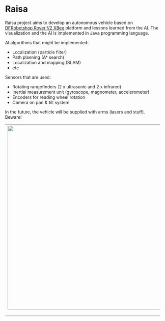 # Raisa

Raisa project aims to develop an autonomous vehicle based on [DFRobotshop Rover V2 XBee](http://www.robotshop.com/eu/dfrobotshop-rover-tracked-robot-xbee-kit-4.html) platform and lessons learned from the AI. The visualization and the AI is implemented in Java programming language.

AI algorithms that might be implemented:
* Localization (particle filter) 
* Path planning (A* search)
* Localization and mapping (SLAM)
* etc

Sensors that are used:
* Rotating rangefinders (2 x ultrasonic and 2 x infrared)
* Inertial measurement unit (gyroscope, magnometer, accelerometer)
* Encoders for reading wheel rotation
* Camera on pan & tilt system

In the future, the vehicle will be supplied with arms (lasers and stuff). Beware!

<table style="width:auto;"><tr><td>
<a href="https://picasaweb.google.com/lh/photo/R7cJ_9L8GoK_LDo5zjRHu9MTjNZETYmyPJy0liipFm0?feat=embedwebsite">
<img src="https://lh6.googleusercontent.com/-PQsxBCkb6wk/UB_hSCNi7DI/AAAAAAAAHbw/Mz9PeSob5AU/s800/IMG_2861.JPG"
height="600" width="800" /></a></td></tr><tr><td style="font-family:arial,sans-serif; font-size:11px; text-align:right">
<a href="https://picasaweb.google.com/102265649034609640012/Unboxing_of_Raisa?authuser=0&feat=embedwebsite">Pictures of Raisa</a></td></tr></table>

